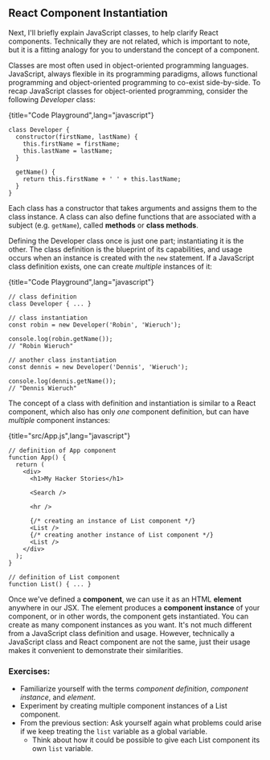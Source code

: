 ## React Component Instantiation

Next, I'll briefly explain JavaScript classes, to help clarify React components. Technically they are not related, which is important to note, but it is a fitting analogy for you to understand the concept of a component.

Classes are most often used in object-oriented programming languages. JavaScript, always flexible in its programming paradigms, allows functional programming and object-oriented programming to co-exist side-by-side. To recap JavaScript classes for object-oriented programming, consider the following *Developer* class:

{title="Code Playground",lang="javascript"}
~~~~~~~
class Developer {
  constructor(firstName, lastName) {
    this.firstName = firstName;
    this.lastName = lastName;
  }

  getName() {
    return this.firstName + ' ' + this.lastName;
  }
}
~~~~~~~

Each class has a constructor that takes arguments and assigns them to the class instance. A class can also define functions that are associated with a subject (e.g. `getName`), called **methods** or **class methods**.

Defining the Developer class once is just one part; instantiating it is the other. The class definition is the blueprint of its capabilities, and usage occurs when an instance is created with the `new` statement. If a JavaScript class definition exists, one can create *multiple* instances of it:

{title="Code Playground",lang="javascript"}
~~~~~~~
// class definition
class Developer { ... }

// class instantiation
const robin = new Developer('Robin', 'Wieruch');

console.log(robin.getName());
// "Robin Wieruch"

// another class instantiation
const dennis = new Developer('Dennis', 'Wieruch');

console.log(dennis.getName());
// "Dennis Wieruch"
~~~~~~~

The concept of a class with definition and instantiation is similar to a React component, which also has only *one* component definition, but can have *multiple* component instances:

{title="src/App.js",lang="javascript"}
~~~~~~~
// definition of App component
function App() {
  return (
    <div>
      <h1>My Hacker Stories</h1>

      <Search />

      <hr />

      {/* creating an instance of List component */}
      <List />
      {/* creating another instance of List component */}
      <List />
    </div>
  );
}

// definition of List component
function List() { ... }
~~~~~~~

Once we've defined a **component**, we can use it as an HTML **element** anywhere in our JSX. The element produces a **component instance** of your component, or in other words, the component gets instantiated. You can create as many component instances as you want. It's not much different from a JavaScript class definition and usage. However, technically a JavaScript class and React component are not the same, just their usage makes it convenient to demonstrate their similarities.

### Exercises:

* Familiarize yourself with the terms *component definition*, *component instance*, and *element*.
* Experiment by creating multiple component instances of a List component.
* From the previous section: Ask yourself again what problems could arise if we keep treating the `list` variable as a global variable.
  * Think about how it could be possible to give each List component its own `list` variable.